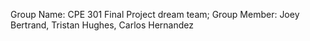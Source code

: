 Group Name: CPE 301 Final Project dream team;
Group Member: Joey Bertrand, Tristan Hughes, Carlos Hernandez



